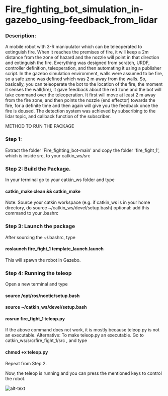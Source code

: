 # Fire_fighting_bot_simulation_in-gazebo_using-feedback_from_lidar
### Description: 
A mobile robot with 3-R manipulator which can be teleoperated to extinguish fire. When it reaches the premises of fire, it will keep a 2m distance from the zone of hazard and the nozzle will point in that direction and extinguish the fire. Everything was designed from scratch, URDF, controller definition, teleoperation, and then automating it using a publisher script. In the gazebo simulation environment, walls were assumed to be fire, so a safe zone was defined which was 2 m away from the walls. So, basically, you can teleoperate the bot to the location of the fire, the moment it senses the wall(fire), it gave feedback about the red zone and the bot will take command over the teleoperation. It first will move at least 2 m away from the fire zone, and then points the nozzle (end effector) towards the fire, for a definite time and then again will give you the feedback once the fire is doused. The detection system was achieved by subscribing to the lidar topic, and callback function of the subscriber.


METHOD TO RUN THE PACKAGE
### Step 1: 
Extract the folder 'Fire_fighting_bot-main' and copy the folder 'fire_fight_1', which is inside src, to your catkin_ws/src
### Step 2: Build the Package. 
 In your terminal go to your catkin_ws folder and type 
 #### catkin_make clean && catkin_make
 Note: Source your catkin workspace (e.g. if catkin_ws is in your home directory, do source ~/catkin_ws/devel/setup.bash)
 optional: add this command to your .bashrc
### Step 3: Launch the package
 After sourcing the ~/.bashrc, type 
 #### roslaunch fire_fight_1 template_launch.launch
 This will spawn the robot in Gazebo.
### Step 4: Running the teleop
 Open a new terminal and type 
   #### source /opt/ros/noetic/setup.bash
   #### source ~/catkin_ws/devel/setup.bash
   #### rosrun fire_fight_1 teleop.py
  If the above command does not work, it is mostly because teleop.py is not an executable.
  Alternative: To make teleop.py an executable. Go to catkin_ws/src/fire_fight_1/src , and type 
   #### chmod +x teleop.py
   Repeat from Step 2.

Now, the teleop is running and you can press the mentioned keys to control the robot.

![alt-text](https://github.com/Rish2911/Fire_fighting_bot_with_obstacle-avoidance-using-YP_lidar/blob/main/fire_bot.gif)
